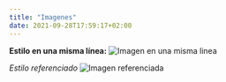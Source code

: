 ```yaml
---
title: "Imagenes"
date: 2021-09-28T17:59:17+02:00
---
```


**Estilo en una misma línea:** 
![Imagen en una misma linea](/descarga.jpeg "Imagen 1")


*Estilo referenciado*
![Imagen referenciada][logo]

[logo]: /descarga.jpeg "Imagen 2"






